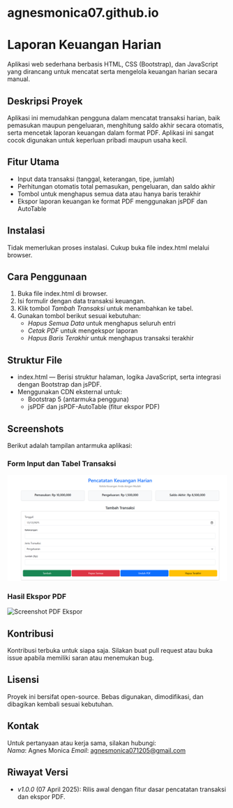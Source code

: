 # agnesmonica07.github.io

# Laporan Keuangan Harian

Aplikasi web sederhana berbasis HTML, CSS (Bootstrap), dan JavaScript yang dirancang untuk mencatat serta mengelola keuangan harian secara manual.

## Deskripsi Proyek

Aplikasi ini memudahkan pengguna dalam mencatat transaksi harian, baik pemasukan maupun pengeluaran, menghitung saldo akhir secara otomatis, serta mencetak laporan keuangan dalam format PDF. Aplikasi ini sangat cocok digunakan untuk keperluan pribadi maupun usaha kecil.

## Fitur Utama

- Input data transaksi (tanggal, keterangan, tipe, jumlah)
- Perhitungan otomatis total pemasukan, pengeluaran, dan saldo akhir
- Tombol untuk menghapus semua data atau hanya baris terakhir
- Ekspor laporan keuangan ke format PDF menggunakan jsPDF dan AutoTable

## Instalasi

Tidak memerlukan proses instalasi. Cukup buka file index.html melalui browser.

## Cara Penggunaan

1. Buka file index.html di browser.
2. Isi formulir dengan data transaksi keuangan.
3. Klik tombol _Tambah Transaksi_ untuk menambahkan ke tabel.
4. Gunakan tombol berikut sesuai kebutuhan:
   - _Hapus Semua Data_ untuk menghapus seluruh entri
   - _Cetak PDF_ untuk mengekspor laporan
   - _Hapus Baris Terakhir_ untuk menghapus transaksi terakhir

## Struktur File

- index.html — Berisi struktur halaman, logika JavaScript, serta integrasi dengan Bootstrap dan jsPDF.
- Menggunakan CDN eksternal untuk:
  - Bootstrap 5 (antarmuka pengguna)
  - jsPDF dan jsPDF-AutoTable (fitur ekspor PDF)

## Screenshots

Berikut adalah tampilan antarmuka aplikasi:

### Form Input dan Tabel Transaksi

![Screenshot Form Input dan Tabel Transaksi](screenshots/form1.png)

### Hasil Ekspor PDF

![Screenshot PDF Ekspor](screenshots/hasipdf.png)

## Kontribusi

Kontribusi terbuka untuk siapa saja. Silakan buat pull request atau buka issue apabila memiliki saran atau menemukan bug.

## Lisensi

Proyek ini bersifat open-source. Bebas digunakan, dimodifikasi, dan dibagikan kembali sesuai kebutuhan.

## Kontak

Untuk pertanyaan atau kerja sama, silakan hubungi:  
_Nama_: Agnes Monica
_Email_: agnesmonica071205@gmail.com

## Riwayat Versi

- _v1.0.0_ (07 April 2025): Rilis awal dengan fitur dasar pencatatan transaksi dan ekspor PDF.
